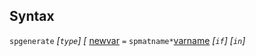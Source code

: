 ## Syntax

`spgenerate` _\[`type`\] \[_
[newvar](http://www.stata.com/help.cgi?newvar)
`=`
`spmatname*`[varname](http://www.stata.com/help.cgi?varname)
_\[`if`\] \[`in`\]_
